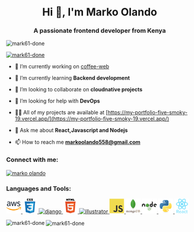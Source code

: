 <h1 align="center">Hi 👋, I'm Marko Olando</h1>
<h3 align="center">A passionate frontend developer from Kenya</h3>

<p align="left"> <img src="https://komarev.com/ghpvc/?username=mark61-done&label=Profile%20views&color=0e75b6&style=flat" alt="mark61-done" /> </p>

<p align="left"> <a href="https://github.com/ryo-ma/github-profile-trophy"><img src="https://github-profile-trophy.vercel.app/?username=mark61-done" alt="mark61-done" /></a> </p>

- 🔭 I’m currently working on [coffee-web](https://coffee-web-iota.vercel.app/)

- 🌱 I’m currently learning **Backend development**

- 👯 I’m looking to collaborate on **cloudnative projects**

- 🤝 I’m looking for help with **DevOps**

- 👨‍💻 All of my projects are available at [https://my-portfolio-five-smoky-19.vercel.app/](https://my-portfolio-five-smoky-19.vercel.app/)

- 💬 Ask me about **React,Javascript and Nodejs**

- 📫 How to reach me **markoolando558@gmail.com**

<h3 align="left">Connect with me:</h3>
<p align="left">
<a href="https://linkedin.com/in/marko olando" target="blank"><img align="center" src="https://raw.githubusercontent.com/rahuldkjain/github-profile-readme-generator/master/src/images/icons/Social/linked-in-alt.svg" alt="marko olando" height="30" width="40" /></a>
</p>

<h3 align="left">Languages and Tools:</h3>
<p align="left"> <a href="https://aws.amazon.com" target="_blank" rel="noreferrer"> <img src="https://raw.githubusercontent.com/devicons/devicon/master/icons/amazonwebservices/amazonwebservices-original-wordmark.svg" alt="aws" width="40" height="40"/> </a> <a href="https://www.w3schools.com/css/" target="_blank" rel="noreferrer"> <img src="https://raw.githubusercontent.com/devicons/devicon/master/icons/css3/css3-original-wordmark.svg" alt="css3" width="40" height="40"/> </a> <a href="https://www.djangoproject.com/" target="_blank" rel="noreferrer"> <img src="https://cdn.worldvectorlogo.com/logos/django.svg" alt="django" width="40" height="40"/> </a> <a href="https://www.w3.org/html/" target="_blank" rel="noreferrer"> <img src="https://raw.githubusercontent.com/devicons/devicon/master/icons/html5/html5-original-wordmark.svg" alt="html5" width="40" height="40"/> </a> <a href="https://www.adobe.com/in/products/illustrator.html" target="_blank" rel="noreferrer"> <img src="https://www.vectorlogo.zone/logos/adobe_illustrator/adobe_illustrator-icon.svg" alt="illustrator" width="40" height="40"/> </a> <a href="https://developer.mozilla.org/en-US/docs/Web/JavaScript" target="_blank" rel="noreferrer"> <img src="https://raw.githubusercontent.com/devicons/devicon/master/icons/javascript/javascript-original.svg" alt="javascript" width="40" height="40"/> </a> <a href="https://www.mongodb.com/" target="_blank" rel="noreferrer"> <img src="https://raw.githubusercontent.com/devicons/devicon/master/icons/mongodb/mongodb-original-wordmark.svg" alt="mongodb" width="40" height="40"/> </a> <a href="https://nodejs.org" target="_blank" rel="noreferrer"> <img src="https://raw.githubusercontent.com/devicons/devicon/master/icons/nodejs/nodejs-original-wordmark.svg" alt="nodejs" width="40" height="40"/> </a> <a href="https://www.python.org" target="_blank" rel="noreferrer"> <img src="https://raw.githubusercontent.com/devicons/devicon/master/icons/python/python-original.svg" alt="python" width="40" height="40"/> </a> <a href="https://reactjs.org/" target="_blank" rel="noreferrer"> <img src="https://raw.githubusercontent.com/devicons/devicon/master/icons/react/react-original-wordmark.svg" alt="react" width="40" height="40"/> </a> </p>

<p><img align="left" src="https://github-readme-stats.vercel.app/api/top-langs?username=mark61-done&show_icons=true&locale=en&layout=compact" alt="mark61-done" /></p>

<p>&nbsp;<img align="center" src="https://github-readme-stats.vercel.app/api?username=mark61-done&show_icons=true&locale=en" alt="mark61-done" /></p>

<!---
mark61-done/mark61-done is a ✨ special ✨ repository because its `README.md` (this file) appears on your GitHub profile.
You can click the Preview link to take a look at your changes.
--->
